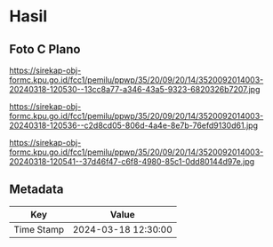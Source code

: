 # Hasil

## Foto C Plano

https://sirekap-obj-formc.kpu.go.id/fcc1/pemilu/ppwp/35/20/09/20/14/3520092014003-20240318-120530--13cc8a77-a346-43a5-9323-6820326b7207.jpg

https://sirekap-obj-formc.kpu.go.id/fcc1/pemilu/ppwp/35/20/09/20/14/3520092014003-20240318-120536--c2d8cd05-806d-4a4e-8e7b-76efd9130d61.jpg

https://sirekap-obj-formc.kpu.go.id/fcc1/pemilu/ppwp/35/20/09/20/14/3520092014003-20240318-120541--37d46f47-c6f8-4980-85c1-0dd80144d97e.jpg


## Metadata

| Key        | Value               |
| ---------- | ------------------- |
| Time Stamp | 2024-03-18 12:30:00 |



